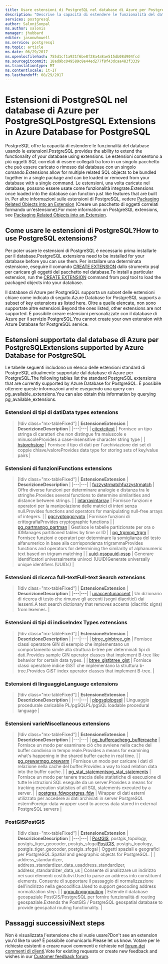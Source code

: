 ```yaml
---
title: Usare estensioni di PostgreSQL nel database di Azure per PostgreSQL | Microsoft Docs
description: "Descrive la capacità di estendere le funzionalità del database usando le estensioni nel database di Azure per PostgreSQL."
services: postgresql
author: SaloniSonpal
ms.author: salonis
manager: jhubbard
editor: jasonwhowell
ms.service: postgresql
ms.topic: article
ms.date: 06/29/2017
ms.openlocfilehash: 755d1cf1a921f6be8f28a4a8ae515db08d904fcd
ms.sourcegitcommit: 18ad9bc049589c8e44ed277f8f43dcaa483f3339
ms.translationtype: MT
ms.contentlocale: it-IT
ms.lasthandoff: 08/29/2017
---
```

# <a name="postgresql-extensions-in-azure-database-for-postgresql"></a><span data-ttu-id="17a1b-103">Estensioni di PostgreSQL nel database di Azure per PostgreSQL</span><span class="sxs-lookup"><span data-stu-id="17a1b-103">PostgreSQL Extensions in Azure Database for PostgreSQL</span></span>
<span data-ttu-id="17a1b-104">PostgreSQL offre la capacità di estendere le funzionalità del database usando le estensioni.</span><span class="sxs-lookup"><span data-stu-id="17a1b-104">PostgreSQL provides the ability to extend the functionality of your database using extensions.</span></span> <span data-ttu-id="17a1b-105">Le estensioni consentono a più oggetti SQL correlati di essere collegati tra loro in un singolo pacchetto che può essere caricato o rimosso dal database con un singolo comando.</span><span class="sxs-lookup"><span data-stu-id="17a1b-105">Extensions allow for multiple related SQL objects to be bundled together in a single package and can be loaded or removed from your database with a single command.</span></span> <span data-ttu-id="17a1b-106">Le estensioni, una volta caricate nel database, possono essere usate come funzionalità integrate.</span><span class="sxs-lookup"><span data-stu-id="17a1b-106">Extensions once loaded into the database can function just like features that are built in.</span></span> <span data-ttu-id="17a1b-107">Per altre informazioni sulle estensioni di PostgreSQL, vedere [Packaging Related Objects into an Extension](https://www.postgresql.org/docs/9.6/static/extend-extensions.html) (Creare un pacchetto di oggetti correlati formando un'estensione).</span><span class="sxs-lookup"><span data-stu-id="17a1b-107">For more information on PostgreSQL extensions, see [Packaging Related Objects into an Extension](https://www.postgresql.org/docs/9.6/static/extend-extensions.html).</span></span>

## <a name="how-to-use-postgresql-extensions"></a><span data-ttu-id="17a1b-108">Come usare le estensioni di PostgreSQL?</span><span class="sxs-lookup"><span data-stu-id="17a1b-108">How to use PostgreSQL extensions?</span></span>
<span data-ttu-id="17a1b-109">Per poter usare le estensioni di PostgreSQL è necessario prima installarle per il database.</span><span class="sxs-lookup"><span data-stu-id="17a1b-109">PostgreSQL extensions need to be installed for your database before you can use them.</span></span> <span data-ttu-id="17a1b-110">Per installare una determinata estensione, eseguire il comando [CREATE EXTENSION](https://www.postgresql.org/docs/9.6/static/sql-createextension.html) dallo strumento psql per caricare gli oggetti del pacchetto nel database.</span><span class="sxs-lookup"><span data-stu-id="17a1b-110">To install a particular extension, run the [CREATE EXTENSION](https://www.postgresql.org/docs/9.6/static/sql-createextension.html) command from psql tool to load the packaged objects into your database.</span></span>

<span data-ttu-id="17a1b-111">Il database di Azure per PostgreSQL supporta un subset delle estensioni chiave come indicato di seguito.</span><span class="sxs-lookup"><span data-stu-id="17a1b-111">Azure Database for PostgreSQL supports a subset of key extensions as listed here.</span></span> <span data-ttu-id="17a1b-112">Oltre a quelle elencate, non sono supportate altre estensioni.</span><span class="sxs-lookup"><span data-stu-id="17a1b-112">Beyond the ones listed, other extensions are not supported.</span></span> <span data-ttu-id="17a1b-113">È possibile creare estensioni personalizzate con il database di Azure per il servizio PostgreSQL.</span><span class="sxs-lookup"><span data-stu-id="17a1b-113">You cannot create your own extension with Azure Database for PostgreSQL service.</span></span>

## <a name="extensions-supported-by-azure-database-for-postgresql"></a><span data-ttu-id="17a1b-114">Estensioni supportate dal database di Azure per PostgreSQL</span><span class="sxs-lookup"><span data-stu-id="17a1b-114">Extensions supported by Azure Database for PostgreSQL</span></span>
<span data-ttu-id="17a1b-115">Le tabelle seguenti includono un elenco delle estensioni standard di PostgreSQL attualmente supportate dal database di Azure per PostgreSQL.</span><span class="sxs-lookup"><span data-stu-id="17a1b-115">The following tables list the standard PostgreSQL extensions that are currently supported by Azure Database for PostgreSQL.</span></span> <span data-ttu-id="17a1b-116">È possibile ottenere queste informazioni anche eseguendo una query con pg\_available\_extensions.</span><span class="sxs-lookup"><span data-stu-id="17a1b-116">You can also obtain this information by querying pg\_available\_extensions.</span></span> 

### <a name="data-types-extensions"></a><span data-ttu-id="17a1b-117">Estensioni di tipi di dati</span><span class="sxs-lookup"><span data-stu-id="17a1b-117">Data types extensions</span></span>

> [!div class="mx-tableFixed"]
| <span data-ttu-id="17a1b-118">**Estensione**</span><span class="sxs-lookup"><span data-stu-id="17a1b-118">**Extension**</span></span> | <span data-ttu-id="17a1b-119">**Descrizione**</span><span class="sxs-lookup"><span data-stu-id="17a1b-119">**Description**</span></span> |
|---|---|
| [<span data-ttu-id="17a1b-120">citext</span><span class="sxs-lookup"><span data-stu-id="17a1b-120">citext</span></span>](https://www.postgresql.org/docs/9.6/static/citext.html) | <span data-ttu-id="17a1b-121">Fornisce un tipo stringa di caratteri che non distingue fra maiuscole e minuscole</span><span class="sxs-lookup"><span data-stu-id="17a1b-121">Provides a case-insensitive character string type</span></span> |
| [<span data-ttu-id="17a1b-122">hstore</span><span class="sxs-lookup"><span data-stu-id="17a1b-122">hstore</span></span>](https://www.postgresql.org/docs/9.6/static/hstore.html) | <span data-ttu-id="17a1b-123">Fornisce il tipo di dati per l'archiviazione dei set di coppie chiave/valore</span><span class="sxs-lookup"><span data-stu-id="17a1b-123">Provides data type for storing sets of key/value pairs</span></span> |

### <a name="functions-extensions"></a><span data-ttu-id="17a1b-124">Estensioni di funzioni</span><span class="sxs-lookup"><span data-stu-id="17a1b-124">Functions extensions</span></span>

> [!div class="mx-tableFixed"]
| <span data-ttu-id="17a1b-125">**Estensione**</span><span class="sxs-lookup"><span data-stu-id="17a1b-125">**Extension**</span></span> | <span data-ttu-id="17a1b-126">**Descrizione**</span><span class="sxs-lookup"><span data-stu-id="17a1b-126">**Description**</span></span> |
|---|---|
| [<span data-ttu-id="17a1b-127">fuzzystrmatch</span><span class="sxs-lookup"><span data-stu-id="17a1b-127">fuzzystrmatch</span></span>](https://www.postgresql.org/docs/9.6/static/fuzzystrmatch.html) | <span data-ttu-id="17a1b-128">Offre diverse funzioni per determinare analogie e distanza tra le stringhe.</span><span class="sxs-lookup"><span data-stu-id="17a1b-128">Provides several functions to determine similarities and distance between strings.</span></span> |
| [<span data-ttu-id="17a1b-129">intarray</span><span class="sxs-lookup"><span data-stu-id="17a1b-129">intarray</span></span>](https://www.postgresql.org/docs/9.6/static/intarray.html) | <span data-ttu-id="17a1b-130">Fornisce funzioni e operatori per la manipolazione delle matrici di interi senza null.</span><span class="sxs-lookup"><span data-stu-id="17a1b-130">Provides functions and operators for manipulating null-free arrays of integers.</span></span> |
| [<span data-ttu-id="17a1b-131">pgcrypto</span><span class="sxs-lookup"><span data-stu-id="17a1b-131">pgcrypto</span></span>](https://www.postgresql.org/docs/9.6/static/pgcrypto.html) | <span data-ttu-id="17a1b-132">Fornisce funzioni di crittografia</span><span class="sxs-lookup"><span data-stu-id="17a1b-132">Provides cryptographic functions</span></span> |
| [<span data-ttu-id="17a1b-133">pg\_partman</span><span class="sxs-lookup"><span data-stu-id="17a1b-133">pg\_partman</span></span>](https://pgxn.org/dist/pg_partman/doc/pg_partman.html) | <span data-ttu-id="17a1b-134">Gestisce le tabelle partizionate per ora o ID</span><span class="sxs-lookup"><span data-stu-id="17a1b-134">Manages partitioned tables by time or ID</span></span> |
| [<span data-ttu-id="17a1b-135">pg\_trgm</span><span class="sxs-lookup"><span data-stu-id="17a1b-135">pg\_trgm</span></span>](https://www.postgresql.org/docs/9.6/static/pgtrgm.html) | <span data-ttu-id="17a1b-136">Fornisce funzioni e operatori per determinare la somiglianza del testo alfanumerico in base alla corrispondenza trigramma</span><span class="sxs-lookup"><span data-stu-id="17a1b-136">Provides functions and operators for determining the similarity of alphanumeric text based on trigram matching</span></span> |
| [<span data-ttu-id="17a1b-137">uuid-ossp</span><span class="sxs-lookup"><span data-stu-id="17a1b-137">uuid-ossp</span></span>](https://www.postgresql.org/docs/9.6/static/uuid-ossp.html) | <span data-ttu-id="17a1b-138">Generare identificatori universalmente univoci (UUID)</span><span class="sxs-lookup"><span data-stu-id="17a1b-138">Generate universally unique identifiers (UUIDs)</span></span> |

### <a name="full-text-search-extensions"></a><span data-ttu-id="17a1b-139">Estensioni di ricerca full-text</span><span class="sxs-lookup"><span data-stu-id="17a1b-139">Full-text Search extensions</span></span>

> [!div class="mx-tableFixed"]
| <span data-ttu-id="17a1b-140">**Estensione**</span><span class="sxs-lookup"><span data-stu-id="17a1b-140">**Extension**</span></span> | <span data-ttu-id="17a1b-141">**Descrizione**</span><span class="sxs-lookup"><span data-stu-id="17a1b-141">**Description**</span></span> |
|---|---|
| [<span data-ttu-id="17a1b-142">unaccent</span><span class="sxs-lookup"><span data-stu-id="17a1b-142">unaccent</span></span>](https://www.postgresql.org/docs/9.6/static/unaccent.html) | <span data-ttu-id="17a1b-143">Un dizionario di ricerca di testo che rimuove gli accenti (segni diacritici) dai lessemi.</span><span class="sxs-lookup"><span data-stu-id="17a1b-143">A text search dictionary that removes accents (diacritic signs) from lexemes.</span></span> |

### <a name="index-types-extensions"></a><span data-ttu-id="17a1b-144">Estensioni di tipi di indice</span><span class="sxs-lookup"><span data-stu-id="17a1b-144">Index Types extensions</span></span>

> [!div class="mx-tableFixed"]
| <span data-ttu-id="17a1b-145">**Estensione**</span><span class="sxs-lookup"><span data-stu-id="17a1b-145">**Extension**</span></span> | <span data-ttu-id="17a1b-146">**Descrizione**</span><span class="sxs-lookup"><span data-stu-id="17a1b-146">**Description**</span></span> |
|---|---|
| [<span data-ttu-id="17a1b-147">btree\_gin</span><span class="sxs-lookup"><span data-stu-id="17a1b-147">btree\_gin</span></span>](https://www.postgresql.org/docs/9.6/static/btree-gin.html) | <span data-ttu-id="17a1b-148">Fornisce classi operatore GIN di esempio che implementano un comportamento simile alla struttura b-tree per determinati tipi di dati.</span><span class="sxs-lookup"><span data-stu-id="17a1b-148">Provides sample GIN operator classes that implement B-tree like behavior for certain data types.</span></span> |
| [<span data-ttu-id="17a1b-149">btree\_gist</span><span class="sxs-lookup"><span data-stu-id="17a1b-149">btree\_gist</span></span>](https://www.postgresql.org/docs/9.6/static/btree-gist.html) | <span data-ttu-id="17a1b-150">Fornisce classi operatore indice GiST che implementano la struttura b-tree.</span><span class="sxs-lookup"><span data-stu-id="17a1b-150">Provides GiST index operator classes that implement B-tree.</span></span> |

### <a name="language-extensions"></a><span data-ttu-id="17a1b-151">Estensioni di linguaggio</span><span class="sxs-lookup"><span data-stu-id="17a1b-151">Language extensions</span></span>

> [!div class="mx-tableFixed"]
| <span data-ttu-id="17a1b-152">**Estensione**</span><span class="sxs-lookup"><span data-stu-id="17a1b-152">**Extension**</span></span> | <span data-ttu-id="17a1b-153">**Descrizione**</span><span class="sxs-lookup"><span data-stu-id="17a1b-153">**Description**</span></span> |
|---|---|
| [<span data-ttu-id="17a1b-154">plpgsql</span><span class="sxs-lookup"><span data-stu-id="17a1b-154">plpgsql</span></span>](https://www.postgresql.org/docs/9.6/static/plpgsql.html) | <span data-ttu-id="17a1b-155">Linguaggio procedurale caricabile PL/pgSQL</span><span class="sxs-lookup"><span data-stu-id="17a1b-155">PL/pgSQL loadable procedural language</span></span> |

### <a name="miscellaneous-extensions"></a><span data-ttu-id="17a1b-156">Estensioni varie</span><span class="sxs-lookup"><span data-stu-id="17a1b-156">Miscellaneous extensions</span></span>

> [!div class="mx-tableFixed"]
| <span data-ttu-id="17a1b-157">**Estensione**</span><span class="sxs-lookup"><span data-stu-id="17a1b-157">**Extension**</span></span> | <span data-ttu-id="17a1b-158">**Descrizione**</span><span class="sxs-lookup"><span data-stu-id="17a1b-158">**Description**</span></span> |
|---|---|
| [<span data-ttu-id="17a1b-159">pg\_buffercache</span><span class="sxs-lookup"><span data-stu-id="17a1b-159">pg\_buffercache</span></span>](https://www.postgresql.org/docs/9.6/static/pgbuffercache.html) | <span data-ttu-id="17a1b-160">Fornisce un modo per esaminare ciò che avviene nella cache del buffer condiviso in tempo reale.</span><span class="sxs-lookup"><span data-stu-id="17a1b-160">Provides a means for examining what's happening in the shared buffer cache in real time.</span></span> |
| [<span data-ttu-id="17a1b-161">pg\_prewarm</span><span class="sxs-lookup"><span data-stu-id="17a1b-161">pg\_prewarm</span></span>](https://www.postgresql.org/docs/9.6/static/pgprewarm.html) | <span data-ttu-id="17a1b-162">Fornisce un modo per caricare i dati di relazione nella cache del buffer.</span><span class="sxs-lookup"><span data-stu-id="17a1b-162">Provides a way to load relation data into the buffer cache.</span></span> |
| [<span data-ttu-id="17a1b-163">pg\_stat\_statements</span><span class="sxs-lookup"><span data-stu-id="17a1b-163">pg\_stat\_statements</span></span>](https://www.postgresql.org/docs/9.6/static/pgstatstatements.html) | <span data-ttu-id="17a1b-164">Fornisce un modo per tenere traccia delle statistiche di esecuzione di tutte le istruzioni SQL eseguite da un server.</span><span class="sxs-lookup"><span data-stu-id="17a1b-164">Provides a means for tracking execution statistics of all SQL statements executed by a server.</span></span> |
| [<span data-ttu-id="17a1b-165">postgres\_fdw</span><span class="sxs-lookup"><span data-stu-id="17a1b-165">postgres\_fdw</span></span>](https://www.postgresql.org/docs/9.6/static/postgres-fdw.html) | <span data-ttu-id="17a1b-166">Wrapper di dati esterni utilizzato per accedere ai dati archiviati in server PostgreSQL esterni</span><span class="sxs-lookup"><span data-stu-id="17a1b-166">Foreign-data wrapper used to access data stored in external PostgreSQL servers</span></span> |

### <a name="postgis"></a><span data-ttu-id="17a1b-167">PostGIS</span><span class="sxs-lookup"><span data-stu-id="17a1b-167">PostGIS</span></span>

> [!div class="mx-tableFixed"]
| <span data-ttu-id="17a1b-168">**Estensione**</span><span class="sxs-lookup"><span data-stu-id="17a1b-168">**Extension**</span></span> | <span data-ttu-id="17a1b-169">**Descrizione**</span><span class="sxs-lookup"><span data-stu-id="17a1b-169">**Description**</span></span> |
|---|---|
| <span data-ttu-id="17a1b-170">[PostGIS](http://www.postgis.net/), postgis\_topology, postgis\_tiger\_geocoder, postgis\_sfcgal</span><span class="sxs-lookup"><span data-stu-id="17a1b-170">[PostGIS](http://www.postgis.net/), postgis\_topology, postgis\_tiger\_geocoder, postgis\_sfcgal</span></span> | <span data-ttu-id="17a1b-171">Oggetti spaziali e geografici per PostgreSQL.</span><span class="sxs-lookup"><span data-stu-id="17a1b-171">Spatial and geographic objects for PostgreSQL.</span></span> |
| <span data-ttu-id="17a1b-172">address\_standardizer, address\_standardizer\_data\_us</span><span class="sxs-lookup"><span data-stu-id="17a1b-172">address\_standardizer, address\_standardizer\_data\_us</span></span> | <span data-ttu-id="17a1b-173">Consente di analizzare un indirizzo nei suoi elementi costitutivi.</span><span class="sxs-lookup"><span data-stu-id="17a1b-173">Used to parse an address into constituent elements.</span></span> <span data-ttu-id="17a1b-174">Consente di supportare il passaggio di normalizzazione dell'indirizzo nella geocodifica.</span><span class="sxs-lookup"><span data-stu-id="17a1b-174">Used to support geocoding address normalization step.</span></span> |
| [<span data-ttu-id="17a1b-175">pgrouting</span><span class="sxs-lookup"><span data-stu-id="17a1b-175">pgrouting</span></span>](http://pgrouting.org/) | <span data-ttu-id="17a1b-176">Estende il database geospaziale PostGIS/PostgreSQL per fornire funzionalità di routing geospaziale.</span><span class="sxs-lookup"><span data-stu-id="17a1b-176">Extends the PostGIS / PostgreSQL geospatial database to provide geospatial routing functionality.</span></span> |

## <a name="next-steps"></a><span data-ttu-id="17a1b-177">Passaggi successivi</span><span class="sxs-lookup"><span data-stu-id="17a1b-177">Next steps</span></span>
<span data-ttu-id="17a1b-178">Non è visualizzata l'estensione che si vuole usare?</span><span class="sxs-lookup"><span data-stu-id="17a1b-178">Don't see an extension you'd like to use?</span></span> <span data-ttu-id="17a1b-179">È possibile comunicarlo.</span><span class="sxs-lookup"><span data-stu-id="17a1b-179">Please let us know.</span></span> <span data-ttu-id="17a1b-180">Votare per le richieste esistenti o creare nuovi commenti e richieste nel [forum dei commenti di clienti](https://feedback.azure.com/forums/597976-azure-database-for-postgresql).</span><span class="sxs-lookup"><span data-stu-id="17a1b-180">Vote for existing requests or create new feedback and wishes in our [Customer feedback forum](https://feedback.azure.com/forums/597976-azure-database-for-postgresql).</span></span>
